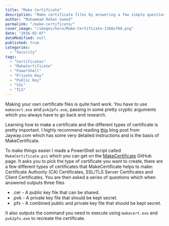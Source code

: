 ```yaml
---
title: "Make Certificate"
description: "Make certificate files by answering a few simple questions instead of using makecert.exe and pvk2pfx.exe, passing in some pretty cryptic arguments."
author: "Muhammad Rehan Saeed"
permalink: "/make-certificate/"
cover_image: "/images/hero/Make-Certificate-1366x768.png"
date: "2016-02-07"
dateModified: null
published: true
categories:
  - "Security"
tags:
  - "Certificates"
  - "MakeCertificate"
  - "PowerShell"
  - "Private Key"
  - "Public Key"
  - "SSL"
  - "TLS"
---
```


Making your own certificate files is quite hard work. You have to use `makecert.exe` and `pvk2pfx.exe`, passing in some pretty cryptic arguments which you always have to go back and research.

Learning how to make a certificate and the different types of certificate is pretty important. I highly recommend reading [this](http://www.jayway.com/2014/09/03/creating-self-signed-certificates-with-makecert-exe-for-development/) blog post from Jayway.com which has some very detailed instructions and is the basis of MakeCertificate.

To make things easier I made a PowerShell script called `MakeCertificate.ps1` which you can get on the [MakeCertificate](https://github.com/RehanSaeed/MakeCertificate) GitHub page. It asks you to pick the type of certificate you want to create, there are a few different types of certificates that MakeCertificate helps to make: Certificate Authority (CA) Certificates, SSL/TLS Server Certificates and Client Certificates. You are then asked a series of questions which when answered outputs three files

- .cer - A public key file that can be shared.
- .pvk - A private key file that should be kept secret.
- .pfx - A combined public and private key file that should be kept secret.

It also outputs the command you need to execute using `makecert.exe` and `pvk2pfx.exe` to recreate the certificate.
